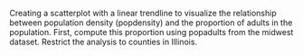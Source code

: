 Creating a scatterplot with a linear trendline to visualize the relationship between population density (popdensity) and the proportion of adults in the population. First, compute this proportion using popadults from the midwest dataset. Restrict the analysis to counties in Illinois.
